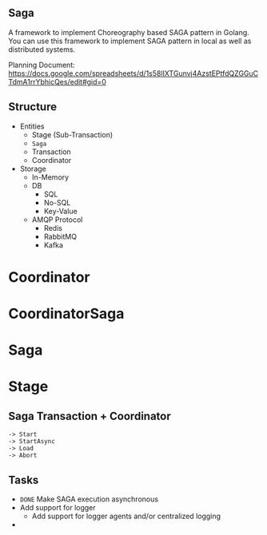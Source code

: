 ## Saga
A framework to implement Choreography based SAGA pattern in Golang. You can use this framework to implement SAGA pattern in local as well as distributed systems.

Planning Document: https://docs.google.com/spreadsheets/d/1s58lIXTGunvj4AzstEPtfdQZGGuCTdmA1rrYbhicQes/edit#gid=0

## Structure
- Entities
	- Stage (Sub-Transaction)
	- `Saga`
	- Transaction
	<!-- - Template -->
	- Coordinator
- Storage
	- In-Memory
	- DB
		- SQL
		- No-SQL
		- Key-Value
	- AMQP Protocol
		- Redis
		- RabbitMQ
		- Kafka


# Coordinator
# CoordinatorSaga
# Saga
# Stage


<!-- ## Saga Template -->
## Saga Transaction + Coordinator
<!-- ## Saga Coordinator -->
	-> Start
	-> StartAsync
	-> Load
	-> Abort

## Tasks
- `DONE` Make SAGA execution asynchronous
- Add support for logger
	- Add support for logger agents and/or centralized logging
- 
<!-- 
Inspiration
EchoVault:
- [LinkedIn Post](https://www.linkedin.com/feed/update/urn:li:activity:7186276898723799040?utm_source=share&utm_medium=member_desktop)
- https://github.com/EchoVault/EchoVault
 -->
